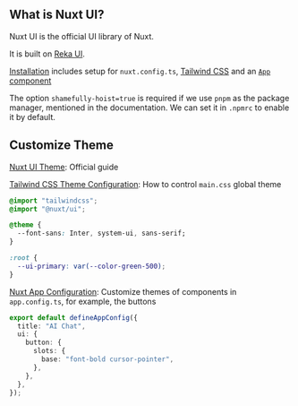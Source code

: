 ## What is Nuxt UI?

Nuxt UI is the official UI library of Nuxt.

It is built on [Reka UI](https://reka-ui.com/).

[Installation](https://ui.nuxt.com/getting-started/installation/nuxt) includes setup for `nuxt.config.ts`, [Tailwind CSS](https://tailwindcss.com/) and an [`App` component](https://ui.nuxt.com/components/app)

The option `shamefully-hoist=true` is required if we use `pnpm` as the package manager, mentioned in the documentation. We can set it in `.npmrc` to enable it by default.

## Customize Theme

[Nuxt UI Theme](https://ui.nuxt.com/getting-started/theme): Official guide

[Tailwind CSS Theme Configuration](https://tailwindcss.com/docs/theme): How to control `main.css` global theme

```css
@import "tailwindcss";
@import "@nuxt/ui";

@theme {
  --font-sans: Inter, system-ui, sans-serif;
}

:root {
  --ui-primary: var(--color-green-500);
}
```

[Nuxt App Configuration](https://nuxt.com/docs/api/configuration/nuxt-config): Customize themes of components in `app.config.ts`, for example, the buttons

```typescript
export default defineAppConfig({
  title: "AI Chat",
  ui: {
    button: {
      slots: {
        base: "font-bold cursor-pointer",
      },
    },
  },
});

```

